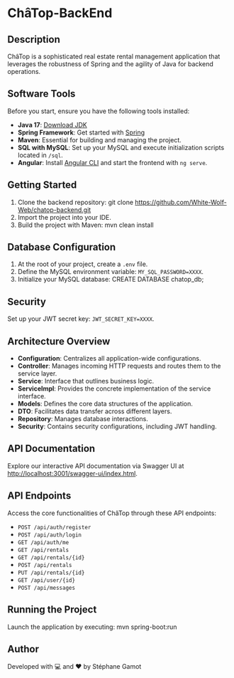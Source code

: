 # ChâTop-BackEnd

## Description
ChâTop is a sophisticated real estate rental management application that leverages the robustness of Spring and the agility of Java for backend operations.

## Software Tools
Before you start, ensure you have the following tools installed:
- **Java 17**: [Download JDK](https://oracle.com/java/technologies/javase-jdk17-downloads.html)
- **Spring Framework**: Get started with [Spring](https://spring.io/start)
- **Maven**: Essential for building and managing the project.
- **SQL with MySQL**: Set up your MySQL and execute initialization scripts located in `/sql`.
- **Angular**: Install [Angular CLI](https://angular.io/cli) and start the frontend with `ng serve`.

## Getting Started
1. Clone the backend repository:
   git clone https://github.com/White-Wolf-Web/chatop-backend.git
2. Import the project into your IDE.
3. Build the project with Maven: mvn clean install

## Database Configuration
1. At the root of your project, create a `.env` file.
2. Define the MySQL environment variable: `MY_SQL_PASSWORD=XXXX`.
3. Initialize your MySQL database: CREATE DATABASE chatop_db;

## Security
Set up your JWT secret key: `JWT_SECRET_KEY=XXXX`.

## Architecture Overview
- **Configuration**: Centralizes all application-wide configurations.
- **Controller**: Manages incoming HTTP requests and routes them to the service layer.
- **Service**: Interface that outlines business logic.
- **ServiceImpl**: Provides the concrete implementation of the service interface.
- **Models**: Defines the core data structures of the application.
- **DTO**: Facilitates data transfer across different layers.
- **Repository**: Manages database interactions.
- **Security**: Contains security configurations, including JWT handling.

## API Documentation
Explore our interactive API documentation via Swagger UI at [http://localhost:3001/swagger-ui/index.html](http://localhost:3001/swagger-ui/index.html).

## API Endpoints
Access the core functionalities of ChâTop through these API endpoints:
- `POST /api/auth/register`
- `POST /api/auth/login`
- `GET /api/auth/me`
- `GET /api/rentals`
- `GET /api/rentals/{id}`
- `POST /api/rentals`
- `PUT /api/rentals/{id}`
- `GET /api/user/{id}`
- `POST /api/messages`

## Running the Project
Launch the application by executing: mvn spring-boot:run

## Author
Developed with 💻 and ❤ by Stéphane Gamot
